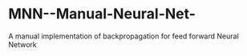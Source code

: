 # MNN--Manual-Neural-Net-
A manual implementation of backpropagation for feed forward Neural Network
